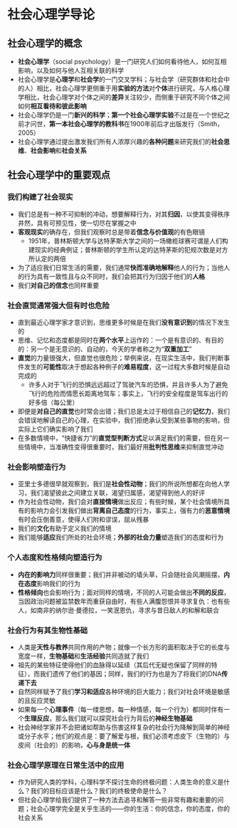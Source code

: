 # 社会心理学导论
## 社会心理学的概念
* **社会心理学**（social psychology）是一门研究人们如何看待他人，如何互相影响，以及如何与他人互相关联的科学
* 社会心理学是**心理学**和**社会学**的一门交叉学科；与社会学（研究群体和社会中的人）相比，社会心理学更侧重于用**实验的方法**对**个体**进行研究，与人格心理学相比，社会心理学对个体之间的**差异**关注较少，而侧重于研究不同个体之间如何**相互看待和彼此影响**
* 社会心理学仍是一门**新兴的科学**；**第一个社会心理学实验**不过是在一个世纪之前才问世，**第一本社会心理学的教科书**在1900年前后才出版发行（Smith，2005）
* 社会心理学通过提出激发我们所有人浓厚兴趣的**各种问题**来研究我们的**社会思维**、**社会影响**和**社会关系**
## 社会心理学中的重要观点
### 我们构建了社会现实
* 我们总是有一种不可抑制的冲动，想要解释行为，对其**归因**，以使其变得秩序井然，具有可预见性，使一切尽在掌握之中
* **客观现实**的确存在，但我们观察时总是带着**信念与价值观**的有色眼镜
  * 1951年，普林斯顿大学与达特茅斯大学之间的一场橄榄球赛可谓是人们构建现实的经典例证；普林斯顿的学生所认定的达特茅斯的犯规次数是对方所认定的两倍
* 为了适应我们日常生活的需要，我们通常**快而准确地解释**他人的行为；当他人的行为具有一致性且与众不同时，我们会把其行为归因于他们的**人格**
* 我们**对自己的信念**也同样重要
### 社会直觉通常强大但有时也危险
* 直到最近心理学家才意识到，思维更多时候是在我们**没有意识到**的情况下发生的
* 思维、记忆和态度都是同时在**两个水平**上运作的：一个是有意识的、有目的的：另一个是无意识的、自动的，今天的学者称之为“**双重加工**”
* **直觉**的力量很强大，但直觉也很危险；举例来说，在现实生活中，我们判断事件发生的**可能性**取决于想起各种例子的**难易程度**，这一过程大多数时候是自动完成的
  * 许多人对于飞行的恐惧远远超过了驾驶汽车的恐惧，并且许多人为了避免飞行的危险而情愿长距离地驾车；事实上，飞行的安全程度是驾车出行的好多倍（每公里）
* 即便是**对自己的直觉**也时常会出错；我们总是太过于相信自己的**记忆力**，我们会错误地解读自己的心理，在实验中，我们拒绝承认受到某些事物的影响，但实际上它们确实影响了我们
* 在多数情境中，“快捷省力”的**直觉型判断方式**足以满足我们的需要，但在另一些情境中，当准确性变得很重要时，我们最好用**批判性思维**来抑制直觉冲动
### 社会影响塑造行为
* 亚里士多德很早就观察到，我们是**社会性动物**；我们的所说所想都在向他人学习，我们渴望彼此之间建立关联，渴望归属感，渴望得到他人的好评
* 作为社会性动物，我们会对**直接情境**做出反应；有些时候，某个社会情境所具有的影响力会引发我们做出**背离自己态度**的行为，事实上，强有力的**恶意情境**有时会压倒善意，使得人们附和谬误，屈从残暴
* 我们的**文化**有助于定义我们的情境
* 我们能够**适应**我们所处的社会环境；**外部的社会力量**塑造我们的态度和行为
### 个人态度和性格倾向塑造行为
* **内在的影响力**同样很重要；我们并非被动的墙头草，只会随社会风潮摇摆，**内在态度**影响我们的行为
* **性格倾向**也会影响行为；面对同样的情境，不同的人可能会做出**不同的反应**，当因政治问题被监禁数年而重获自由时，有些人满腹怨恨并寻求复仇：也有些人，如南非的纳尔逊·曼德拉，一笑泯恩仇，寻求与昔日敌人的和解和联合
### 社会行为有其生物性基础
* 人类是**天性与教养**共同作用的产物；就像一个长方形的面积取决于它的长度与宽度一样，**生物基础**和**生活经验**共同造就了我们
* 祖先的某些特征使得他们的血脉得以延续（其后代无疑也保留了同样的特征），而我们遗传了他们的基因；同样，我们的行为也是为了将我们的DNA**传递下去**
* 自然同样赋予了我们**学习和适应**各种环境的巨大能力；我们对社会环境是敏感的且反应灵敏
* 如果每一个**心理事件**（每一缕思想，每一种情感，每一个行为）都同时伴有一个**生理反应**，那么我们就可以探究社会行为背后的**神经生物基础**
* 社会神经学家并不会把诸如帮助与伤害这样复杂的社会行为降解到简单的神经或分子水平；他们的观点是：要了解爱与根，我们必须考虑皮下（生物的）与皮间（社会的）的影响，**心与身是统一体**
### 社会心理学原理在日常生活中的应用
* 作为研究人类的学科，心理科学不探讨生命的终极问题：人类生命的意义是什么？我们的目标应该是什么？我们的终极使命是什么？
* 但社会心理学给我们提供了一种方法去追寻和解答一些非常有趣和重要的问题；社会心理学完全是关乎生活的——你的生活：你的信念，你的态度，你的社会关系
